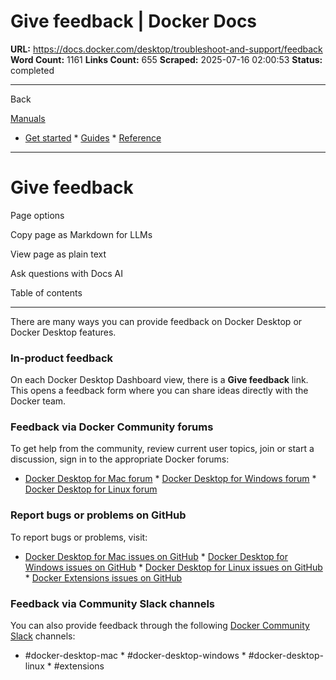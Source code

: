 # Give feedback | Docker Docs

**URL:** https://docs.docker.com/desktop/troubleshoot-and-support/feedback
**Word Count:** 1161
**Links Count:** 655
**Scraped:** 2025-07-16 02:00:53
**Status:** completed

---

Back

[Manuals](https://docs.docker.com/manuals/)

  * [Get started](https://docs.docker.com/get-started/)   * [Guides](https://docs.docker.com/guides/)   * [Reference](https://docs.docker.com/reference/)

* * *

# Give feedback

Page options

Copy page as Markdown for LLMs

View page as plain text

Ask questions with Docs AI

Table of contents

* * *

There are many ways you can provide feedback on Docker Desktop or Docker Desktop features.

### In-product feedback

On each Docker Desktop Dashboard view, there is a **Give feedback** link. This opens a feedback form where you can share ideas directly with the Docker team.

### Feedback via Docker Community forums

To get help from the community, review current user topics, join or start a discussion, sign in to the appropriate Docker forums:

  * [Docker Desktop for Mac forum](https://forums.docker.com/c/docker-for-mac)   * [Docker Desktop for Windows forum](https://forums.docker.com/c/docker-for-windows)   * [Docker Desktop for Linux forum](https://forums.docker.com/c/docker-desktop-for-linux/60)

### Report bugs or problems on GitHub

To report bugs or problems, visit:

  * [Docker Desktop for Mac issues on GitHub](https://github.com/docker/for-mac/issues)   * [Docker Desktop for Windows issues on GitHub](https://github.com/docker/for-win/issues)   * [Docker Desktop for Linux issues on GitHub](https://github.com/docker/desktop-linux/issues)   * [Docker Extensions issues on GitHub](https://github.com/docker/extensions-sdk/issues)

### Feedback via Community Slack channels

You can also provide feedback through the following [Docker Community Slack](https://dockr.ly/comm-slack) channels:

  * \#docker-desktop-mac   * \#docker-desktop-windows   * \#docker-desktop-linux   * \#extensions